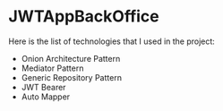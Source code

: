 # JWTAppBackOffice

  Here is the list of technologies that I used in the project:
  * Onion Architecture Pattern
  * Mediator Pattern
  * Generic Repository Pattern
  * JWT Bearer
  * Auto Mapper
